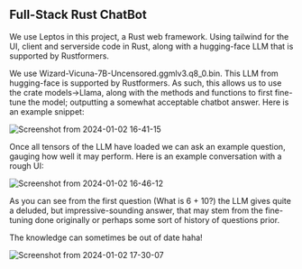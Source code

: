 ## Full-Stack Rust ChatBot

We use Leptos in this project, a Rust web framework. Using tailwind for the UI, client and serverside code in Rust, along with a hugging-face LLM that is supported by Rustformers. 

We use Wizard-Vicuna-7B-Uncensored.ggmlv3.q8_0.bin. This LLM from hugging-face is supported by Rustformers. As such, this allows us to use the crate models->Llama, along with the methods and functions to first fine-tune the model; outputting a somewhat acceptable chatbot answer. Here is an example snippet: 

![Screenshot from 2024-01-02 16-41-15](https://github.com/sebastian9991/RustyChatBot/assets/61892815/7b10f475-70ac-4d20-9b03-5ee5a73c9df4)

Once all tensors of the LLM have loaded we can ask an example question, gauging how well it may perform. Here is an example conversation with a rough UI: 

![Screenshot from 2024-01-02 16-46-12](https://github.com/sebastian9991/RustyChatBot/assets/61892815/06535f12-9375-4103-9bc5-90956d9f809f)

As you can see from the first question (What is 6 + 10?) the LLM gives quite a deluded, but impressive-sounding answer, that may stem from the fine-tuning done originally or perhaps some sort of history of questions prior.

The knowledge can sometimes be out of date haha!

![Screenshot from 2024-01-02 17-30-07](https://github.com/sebastian9991/RustyChatBot/assets/61892815/8f1b20a7-778d-4a25-b029-4470720a2e25)


